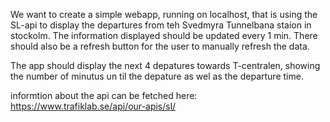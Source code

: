We want to create a simple webapp, running on localhost, that is using the SL-api to display the departures from teh Svedmyra Tunnelbana staion in stockolm. The information displayed should be updated every 1 min. There should also be a refresh button for the user to manually refresh the data. 

The app should display the next 4 depatures towards T-centralen, showing the number of minutus un til the depature as wel as the departure time. 


informtion about the api can be fetched here: https://www.trafiklab.se/api/our-apis/sl/